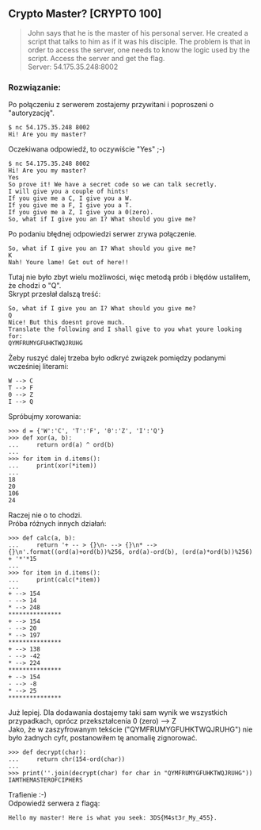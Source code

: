 ## Crypto Master? [CRYPTO 100]

>John says that he is the master of his personal server. He created a script that talks to him as if it was his disciple. The problem is that in order to access the server, one needs to know the logic used by the script. Access the server and get the flag.<br>
>Server: 54.175.35.248:8002

### Rozwiązanie:

Po połączeniu z serwerem zostajemy przywitani i poproszeni o "autoryzację".

```
$ nc 54.175.35.248 8002
Hi! Are you my master?
```

Oczekiwana odpowiedź, to oczywiście "Yes" ;-)

```
$ nc 54.175.35.248 8002
Hi! Are you my master?
Yes
So prove it! We have a secret code so we can talk secretly.
I will give you a couple of hints!
If you give me a C, I give you a W.
If you give me a F, I give you a T.
If you give me a Z, I give you a 0(zero).
So, what if I give you an I? What should you give me?
```

Po podaniu błędnej odpowiedzi serwer zrywa połączenie.

```
So, what if I give you an I? What should you give me?
K
Nah! Youre lame! Get out of here!!
```

Tutaj nie było zbyt wielu możliwości, więc metodą prób i błędów ustaliłem, że chodzi o "Q".<br>
Skrypt przesłał dalszą treść:

```
So, what if I give you an I? What should you give me?
Q
Nice! But this doesnt prove much.
Translate the following and I shall give to you what youre looking for:
QYMFRUMYGFUHKTWQJRUHG
```

Żeby ruszyć dalej trzeba było odkryć związek pomiędzy podanymi wcześniej literami:

```
W --> C
T --> F
0 --> Z
I --> Q
```


Spróbujmy xorowania:

```
>>> d = {'W':'C', 'T':'F', '0':'Z', 'I':'Q'}
>>> def xor(a, b):
...     return ord(a) ^ ord(b)
... 
>>> for item in d.items():
...     print(xor(*item))
... 
18
20
106
24
```

Raczej nie o to chodzi.<br>
Próba różnych innych działań:


```
>>> def calc(a, b):
...     return '+ -- > {}\n- --> {}\n* --> {}\n'.format((ord(a)+ord(b))%256, ord(a)-ord(b), (ord(a)*ord(b))%256) + '*'*15
... 
>>> for item in d.items():
...     print(calc(*item))
... 
+ --> 154
- --> 14
* --> 248
***************
+ --> 154
- --> 20
* --> 197
***************
+ --> 138
- --> -42
* --> 224
***************
+ --> 154
- --> -8
* --> 25
***************
```

Już lepiej. Dla dodawania dostajemy taki sam wynik we wszystkich przypadkach, oprócz przekształcenia 0 (zero) --> Z<br>
Jako, że w zaszyfrowanym tekście ("QYMFRUMYGFUHKTWQJRUHG") nie było żadnych cyfr, postanowiłem tę anomalię zignorować.

```
>>> def decrypt(char):
...     return chr(154-ord(char))
... 
>>> print(''.join(decrypt(char) for char in "QYMFRUMYGFUHKTWQJRUHG"))
IAMTHEMASTEROFCIPHERS
```

Trafienie :-)<br>
Odpowiedź serwera z flagą:

```
Hello my master! Here is what you seek: 3DS{M4st3r_My_455}.
```
